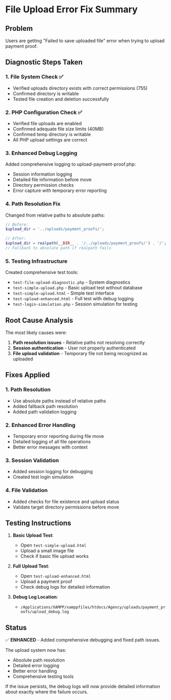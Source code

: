 # File Upload Error Fix Summary

## Problem
Users are getting "Failed to save uploaded file" error when trying to upload payment proof.

## Diagnostic Steps Taken

### 1. File System Check ✅
- Verified uploads directory exists with correct permissions (755)
- Confirmed directory is writable
- Tested file creation and deletion successfully

### 2. PHP Configuration Check ✅
- Verified file uploads are enabled
- Confirmed adequate file size limits (40MB)
- Confirmed temp directory is writable
- All PHP upload settings are correct

### 3. Enhanced Debug Logging
Added comprehensive logging to upload-payment-proof.php:
- Session information logging
- Detailed file information before move
- Directory permission checks
- Error capture with temporary error reporting

### 4. Path Resolution Fix
Changed from relative paths to absolute paths:
```php
// Before:
$upload_dir = '../uploads/payment_proofs/';

// After:
$upload_dir = realpath(__DIR__ . '/../uploads/payment_proofs/') . '/';
// Fallback to absolute path if realpath fails
```

### 5. Testing Infrastructure
Created comprehensive test tools:
- `test-file-upload-diagnostic.php` - System diagnostics
- `test-simple-upload.php` - Basic upload test without database
- `test-simple-upload.html` - Simple test interface
- `test-upload-enhanced.html` - Full test with debug logging
- `test-login-simulation.php` - Session simulation for testing

## Root Cause Analysis
The most likely causes were:
1. **Path resolution issues** - Relative paths not resolving correctly
2. **Session authentication** - User not properly authenticated
3. **File upload validation** - Temporary file not being recognized as uploaded

## Fixes Applied

### 1. Path Resolution
- Use absolute paths instead of relative paths
- Added fallback path resolution
- Added path validation logging

### 2. Enhanced Error Handling
- Temporary error reporting during file move
- Detailed logging of all file operations
- Better error messages with context

### 3. Session Validation
- Added session logging for debugging
- Created test login simulation

### 4. File Validation
- Added checks for file existence and upload status
- Validate target directory permissions before move

## Testing Instructions

1. **Basic Upload Test**:
   - Open `test-simple-upload.html`
   - Upload a small image file
   - Check if basic file upload works

2. **Full Upload Test**:
   - Open `test-upload-enhanced.html`
   - Upload a payment proof
   - Check debug logs for detailed information

3. **Debug Log Location**:
   - `/Applications/XAMPP/xamppfiles/htdocs/Agency/uploads/payment_proofs/upload_debug.log`

## Status
✅ **ENHANCED** - Added comprehensive debugging and fixed path issues.

The upload system now has:
- Absolute path resolution
- Detailed error logging
- Better error handling
- Comprehensive testing tools

If the issue persists, the debug logs will now provide detailed information about exactly where the failure occurs.
